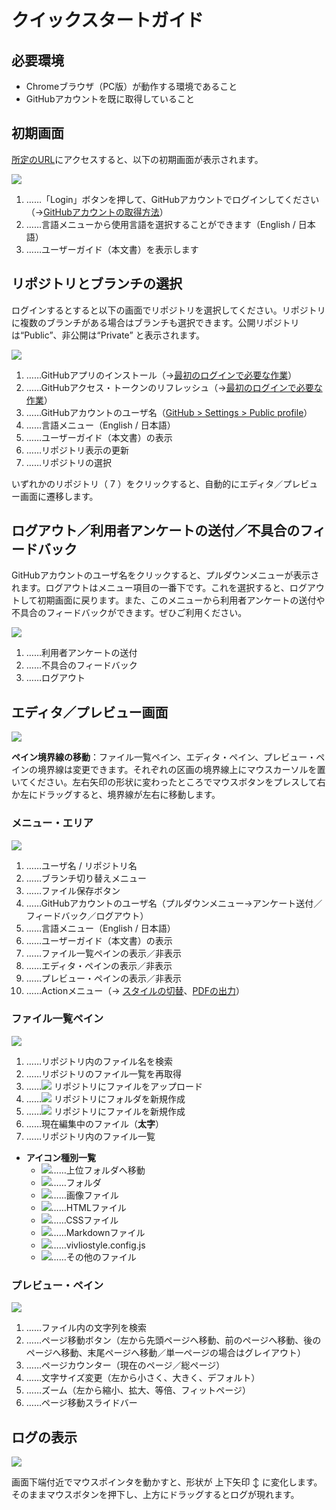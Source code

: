#  クイックスタートガイド 

## 必要環境 

- Chromeブラウザ（PC版）が動作する環境であること
- GitHubアカウントを既に取得していること

## 初期画面

[所定のURL](https://vivliostyle-pub-develop.vercel.app/)にアクセスすると、以下の初期画面が表示されます。

![](images/readme-first/fig-1.png)

1. ……「Login」ボタンを押して、GitHubアカウントでログインしてください（→[GitHubアカウントの取得方法](/ja/advance-preparation/get-an-account#github%E3%82%A2%E3%82%AB%E3%82%A6%E3%83%B3%E3%83%88%E3%81%AE%E5%8F%96%E5%BE%97%E6%96%B9%E6%B3%95)）
2. ……言語メニューから使用言語を選択することができます（English / 日本語）
3. ……ユーザーガイド（本文書）を表示します



## リポジトリとブランチの選択

ログインするとすると以下の画面でリポジトリを選択してください。リポジトリに複数のブランチがある場合はブランチも選択できます。公開リポジトリは“Public”、非公開は“Private” と表示されます。

![](images/readme-first/fig-2.png)

1. ……GitHubアプリのインストール（→[最初のログインで必要な作業](/ja/advance-preparation/login.md)）
2. ……GitHubアクセス・トークンのリフレッシュ（→[最初のログインで必要な作業](/ja/advance-preparation/login.md)）
3. ……GitHubアカウントのユーザ名（[GitHub > Settings > Public profile](https://github.com/settings/profile)）
4. ……言語メニュー（English / 日本語）
5. ……ユーザーガイド（本文書）の表示
6. ……リポジトリ表示の更新
7. ……リポジトリの選択

いずれかのリポジトリ（ 7 ）をクリックすると、自動的にエディタ／プレビュー画面に遷移します。

## ログアウト／利用者アンケートの送付／不具合のフィードバック

GitHubアカウントのユーザ名をクリックすると、プルダウンメニューが表示されます。ログアウトはメニュー項目の一番下です。これを選択すると、ログアウトして初期画面に戻ります。また、このメニューから利用者アンケートの送付や不具合のフィードバックができます。ぜひご利用ください。

![](images/readme-first/fig-3.png)

1. ……利用者アンケートの送付
2. ……不具合のフィードバック
3. ……ログアウト

## エディタ／プレビュー画面

![](images/readme-first/fig-4.png)

**ペイン境界線の移動**：ファイル一覧ペイン、エディタ・ペイン、プレビュー・ペインの境界線は変更できます。それぞれの区画の境界線上にマウスカーソルを置いてください。左右矢印の形状に変わったところでマウスボタンをプレスして右か左にドラッグすると、境界線が左右に移動します。

### メニュー・エリア

![](images/readme-first/fig-5.png)

1. ……ユーザ名 / リポジトリ名
2. ……ブランチ切り替えメニュー
3. ……ファイル保存ボタン
4. ……GitHubアカウントのユーザ名（プルダウンメニュー→アンケート送付／フィードバック／ログアウト）
5. ……言語メニュー（English / 日本語）
6. ……ユーザーガイド（本文書）の表示
7. ……ファイル一覧ペインの表示／非表示
8. ……エディタ・ペインの表示／非表示
9. ……プレビュー・ペインの表示／非表示
10. ……Actionメニュー（→ [スタイルの切替](/ja/style-switching-and-file-output/switching-styles.md)、[PDFの出力](/ja/style-switching-and-file-output/output-pdf.md)）

### ファイル一覧ペイン

![](images/readme-first/fig-6.png)

1. ……リポジトリ内のファイル名を検索
2. ……リポジトリのファイル一覧を再取得
3. ……![](https://github.com/microsoft/vscode-codicons/raw/main/src/icons/arrow-up.svg) リポジトリにファイルをアップロード
4. ……![](https://github.com/microsoft/vscode-codicons/raw/main/src/icons/new-folder.svg) リポジトリにフォルダを新規作成
5. ……![](https://raw.githubusercontent.com/microsoft/vscode-codicons/main/src/icons/new-file.svg) リポジトリにファイルを新規作成
6. ……現在編集中のファイル（**太字**）
7. ……リポジトリ内のファイル一覧


- **アイコン種別一覧**
  - ![](https://raw.githubusercontent.com/astrit/css.gg/master/icons/svg/corner-left-up.svg)……上位フォルダへ移動
  - ![](https://raw.githubusercontent.com/microsoft/vscode-codicons/main/src/icons/folder.svg)……フォルダ
  - ![](https://raw.githubusercontent.com/microsoft/vscode-codicons/main/src/icons/file-media.svg)……画像ファイル
  - ![](https://raw.githubusercontent.com/microsoft/vscode-codicons/main/src/icons/code.svg)……HTMLファイル
  - ![](https://raw.githubusercontent.com/microsoft/vscode-codicons/main/src/icons/symbol-namespace.svg)……CSSファイル
  - ![](https://raw.githubusercontent.com/microsoft/vscode-codicons/main/src/icons/markdown.svg)……Markdownファイル
  - ![](https://raw.githubusercontent.com/microsoft/vscode-codicons/main/src/icons/settings-gear.svg)……vivliostyle.config.js
  - ![](https://raw.githubusercontent.com/microsoft/vscode-codicons/main/src/icons/file.svg)……その他のファイル



### プレビュー・ペイン

![](images/readme-first/fig-7.png)

1. ……ファイル内の文字列を検索
2. ……ページ移動ボタン（左から先頭ページへ移動、前のページへ移動、後のページへ移動、末尾ページへ移動／単一ページの場合はグレイアウト）
3. ……ページカウンター（現在のページ／総ページ）
4. ……文字サイズ変更（左から小さく、大きく、デフォルト）
5. ……ズーム（左から縮小、拡大、等倍、フィットページ）
6. ……ページ移動スライドバー

## ログの表示 

![](images/readme-first/fig-8.png)

画面下端付近でマウスポインタを動かすと、形状が 上下矢印 ↕ に変化します。そのままマウスボタンを押下し、上方にドラッグするとログが現れます。

